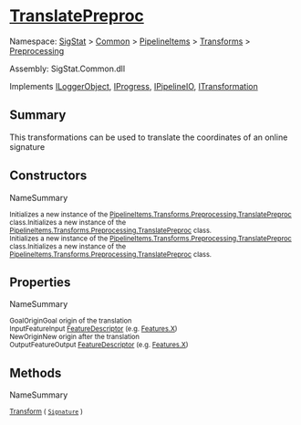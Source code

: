 # [TranslatePreproc](./TranslatePreproc.md)

Namespace: [SigStat]() > [Common](./../../../README.md) > [PipelineItems]() > [Transforms]() > [Preprocessing](./README.md)

Assembly: SigStat.Common.dll

Implements [ILoggerObject](./../../../ILoggerObject.md), [IProgress](./../../../Helpers/IProgress.md), [IPipelineIO](./../../../Pipeline/IPipelineIO.md), [ITransformation](./../../../ITransformation.md)

## Summary
This transformations can be used to translate the coordinates of an online signature

## Constructors

NameSummary

<sub>Initializes a new instance of the [PipelineItems.Transforms.Preprocessing.TranslatePreproc](https://github.com/hargitomi97/sigstat/blob/master/docs/md/SigStat/Common/PipelineItems/Transforms/Preprocessing/TranslatePreproc.md) class.</sub><sub>Initializes a new instance of the [PipelineItems.Transforms.Preprocessing.TranslatePreproc](https://github.com/hargitomi97/sigstat/blob/master/docs/md/SigStat/Common/PipelineItems/Transforms/Preprocessing/TranslatePreproc.md) class.</sub><br>
<sub>Initializes a new instance of the [PipelineItems.Transforms.Preprocessing.TranslatePreproc](https://github.com/hargitomi97/sigstat/blob/master/docs/md/SigStat/Common/PipelineItems/Transforms/Preprocessing/TranslatePreproc.md) class.</sub><sub>Initializes a new instance of the [PipelineItems.Transforms.Preprocessing.TranslatePreproc](https://github.com/hargitomi97/sigstat/blob/master/docs/md/SigStat/Common/PipelineItems/Transforms/Preprocessing/TranslatePreproc.md) class.</sub><br>


## Properties

NameSummary

<sub>GoalOrigin</sub><sub>Goal origin of the translation</sub><br>
<sub>InputFeature</sub><sub>Input [FeatureDescriptor](https://github.com/hargitomi97/sigstat/blob/master/docs/md/SigStat/Common/FeatureDescriptor.md) (e.g. [Features.X](https://github.com/hargitomi97/sigstat/blob/master/docs/md/SigStat/Common/Features.md))</sub><br>
<sub>NewOrigin</sub><sub>New origin after the translation</sub><br>
<sub>OutputFeature</sub><sub>Output [FeatureDescriptor](https://github.com/hargitomi97/sigstat/blob/master/docs/md/SigStat/Common/FeatureDescriptor.md) (e.g. [Features.X](https://github.com/hargitomi97/sigstat/blob/master/docs/md/SigStat/Common/Features.md))</sub><br>


## Methods

NameSummary

<sub>[Transform](./Methods/TranslatePreproc-100663825.md) ( [`Signature`](./../../../Signature.md) )</sub><sub></sub><br>


